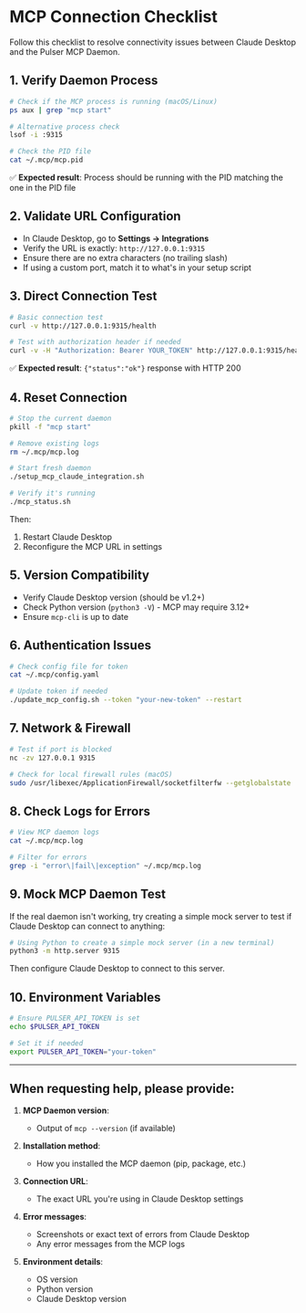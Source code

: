 # MCP Connection Checklist

Follow this checklist to resolve connectivity issues between Claude Desktop and the Pulser MCP Daemon.

## 1. Verify Daemon Process

```bash
# Check if the MCP process is running (macOS/Linux)
ps aux | grep "mcp start"

# Alternative process check
lsof -i :9315

# Check the PID file
cat ~/.mcp/mcp.pid
```

✅ **Expected result**: Process should be running with the PID matching the one in the PID file

## 2. Validate URL Configuration

- In Claude Desktop, go to **Settings → Integrations**
- Verify the URL is exactly: `http://127.0.0.1:9315`
- Ensure there are no extra characters (no trailing slash)
- If using a custom port, match it to what's in your setup script

## 3. Direct Connection Test

```bash
# Basic connection test
curl -v http://127.0.0.1:9315/health

# Test with authorization header if needed
curl -v -H "Authorization: Bearer YOUR_TOKEN" http://127.0.0.1:9315/health
```

✅ **Expected result**: `{"status":"ok"}` response with HTTP 200

## 4. Reset Connection

```bash
# Stop the current daemon
pkill -f "mcp start"

# Remove existing logs
rm ~/.mcp/mcp.log

# Start fresh daemon
./setup_mcp_claude_integration.sh

# Verify it's running
./mcp_status.sh
```

Then:
1. Restart Claude Desktop
2. Reconfigure the MCP URL in settings

## 5. Version Compatibility

- Verify Claude Desktop version (should be v1.2+)
- Check Python version (`python3 -V`) - MCP may require 3.12+
- Ensure `mcp-cli` is up to date

## 6. Authentication Issues

```bash
# Check config file for token
cat ~/.mcp/config.yaml

# Update token if needed
./update_mcp_config.sh --token "your-new-token" --restart
```

## 7. Network & Firewall

```bash
# Test if port is blocked
nc -zv 127.0.0.1 9315

# Check for local firewall rules (macOS)
sudo /usr/libexec/ApplicationFirewall/socketfilterfw --getglobalstate
```

## 8. Check Logs for Errors

```bash
# View MCP daemon logs
cat ~/.mcp/mcp.log

# Filter for errors
grep -i "error\|fail\|exception" ~/.mcp/mcp.log
```

## 9. Mock MCP Daemon Test

If the real daemon isn't working, try creating a simple mock server to test if Claude Desktop can connect to anything:

```bash
# Using Python to create a simple mock server (in a new terminal)
python3 -m http.server 9315
```

Then configure Claude Desktop to connect to this server.

## 10. Environment Variables

```bash
# Ensure PULSER_API_TOKEN is set
echo $PULSER_API_TOKEN

# Set it if needed
export PULSER_API_TOKEN="your-token"
```

---

## When requesting help, please provide:

1. **MCP Daemon version**:
   - Output of `mcp --version` (if available)

2. **Installation method**:
   - How you installed the MCP daemon (pip, package, etc.)

3. **Connection URL**:
   - The exact URL you're using in Claude Desktop settings

4. **Error messages**:
   - Screenshots or exact text of errors from Claude Desktop
   - Any error messages from the MCP logs

5. **Environment details**:
   - OS version
   - Python version
   - Claude Desktop version